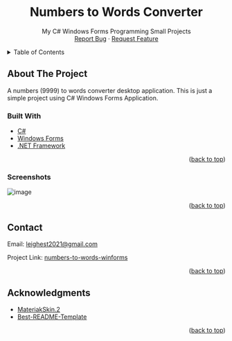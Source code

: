 <div id="top"></div>

  <h1 align="center">Numbers to Words Converter</h1>

  <p align="center">
    My C# Windows Forms Programming Small Projects
    <br />
    <a href="https://github.com/leighDEV/numbers-to-words-winforms/issues">Report Bug</a>
    ·
    <a href="https://github.com/leighDEV/numbers-to-words-winforms/issues">Request Feature</a>
  </p>
</div>



<!-- TABLE OF CONTENTS -->
<details>
  <summary>Table of Contents</summary>
  <ol>
    <li>
      <a href="#about-the-project">About The Project</a>
      <ul>
        <li><a href="#built-with">Built With</a></li>
        <li><a href="#screenshots">Screenshots</a></li>
      </ul>
    </li>
    <li><a href="#contact">Contact</a></li>
    <li><a href="#acknowledgments">Acknowledgments</a></li>
  </ol>
</details>



<!-- ABOUT THE PROJECT -->
## About The Project

A numbers (9999) to words converter desktop application. This is just a simple project using C# Windows Forms Application.


### Built With


* [C#](https://dotnet.microsoft.com/en-us/languages/csharp)
* [Windows Forms](https://docs.microsoft.com/en-us/dotnet/desktop/winforms/?view=netdesktop-6.0)
* [.NET Framework](https://dotnet.microsoft.com/en-us/download/dotnet-framework)


<p align="right">(<a href="#top">back to top</a>)</p>

### Screenshots
![image](https://user-images.githubusercontent.com/100475303/167256578-2d71062d-690c-4166-b8c7-5c376473acdd.png)


<p align="right">(<a href="#top">back to top</a>)</p>


<!-- CONTACT -->
## Contact

Email: [leighest2021@gmail.com](mailto:leighest2021@gmail.com)

Project Link: [numbers-to-words-winforms](https://github.com/leighDEV/numbers-to-words-winforms)

<p align="right">(<a href="#top">back to top</a>)</p>



<!-- ACKNOWLEDGMENTS -->
## Acknowledgments

* [MateriakSkin.2](https://www.nuget.org/packages/MaterialSkin.2/)
* [Best-README-Template](https://github.com/othneildrew/Best-README-Template)

<p align="right">(<a href="#top">back to top</a>)</p>

